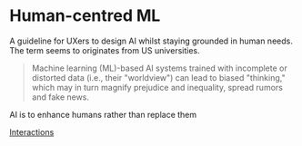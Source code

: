 # Human-centred ML

A guideline for UXers to design AI whilst staying grounded in human needs. The term seems to originates from US  universities. 

> Machine learning (ML)-based AI systems trained with incomplete or distorted data (i.e., their "worldview") can lead to biased "thinking," which may in turn magnify prejudice and inequality, spread rumors and fake news.

AI is to enhance humans rather than replace them

[Interactions](https://interactions.acm.org/archive/view/july-august-2019/toward-human-centered-ai)